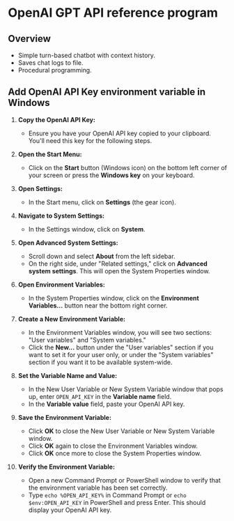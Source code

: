 # OpenAI GPT API reference program

## Overview

- Simple turn-based chatbot with context history.
- Saves chat logs to file.
- Procedural programming.

## Add OpenAI API Key environment variable in Windows

1. **Copy the OpenAI API Key:**
   - Ensure you have your OpenAI API key copied to your clipboard. You'll need this key for the following steps.

2. **Open the Start Menu:**
   - Click on the **Start** button (Windows icon) on the bottom left corner of your screen or press the **Windows key** on your keyboard.

3. **Open Settings:**
   - In the Start menu, click on **Settings** (the gear icon).

4. **Navigate to System Settings:**
   - In the Settings window, click on **System**.

5. **Open Advanced System Settings:**
   - Scroll down and select **About** from the left sidebar.
   - On the right side, under "Related settings," click on **Advanced system settings**. This will open the System Properties window.

6. **Open Environment Variables:**
   - In the System Properties window, click on the **Environment Variables...** button near the bottom right corner.

7. **Create a New Environment Variable:**
   - In the Environment Variables window, you will see two sections: "User variables" and "System variables."
   - Click the **New...** button under the "User variables" section if you want to set it for your user only, or under the "System variables" section if you want it to be available system-wide.

8. **Set the Variable Name and Value:**
   - In the New User Variable or New System Variable window that pops up, enter `OPEN_API_KEY` in the **Variable name** field.
   - In the **Variable value** field, paste your OpenAI API key.

9. **Save the Environment Variable:**
   - Click **OK** to close the New User Variable or New System Variable window.
   - Click **OK** again to close the Environment Variables window.
   - Click **OK** once more to close the System Properties window.

10. **Verify the Environment Variable:**
    - Open a new Command Prompt or PowerShell window to verify that the environment variable has been set correctly.
    - Type `echo %OPEN_API_KEY%` in Command Prompt or `echo $env:OPEN_API_KEY` in PowerShell and press Enter. This should display your OpenAI API key.
